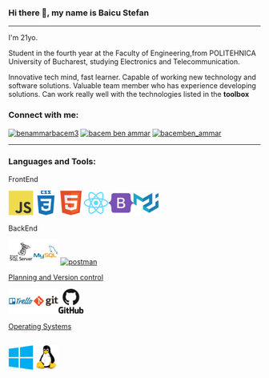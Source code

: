 ### Hi there 👋, my name is Baicu Stefan 
---
I'm 21yo.

Student in the fourth year at the Faculty of Engineering,from POLITEHNICA University of Bucharest, studying Electronics and Telecommunication. 

Innovative tech mind, fast learner. Capable of working new technology and software solutions.
Valuable team member who has experience developing solutions.
Can work really well with the technologies listed in the **toolbox**

<h3 align="left">Connect with me:</h3>
<p align="left">
<a href="https://twitter.com/stephbaicu" target="blank"><img align="center" src="https://raw.githubusercontent.com/rahuldkjain/github-profile-readme-generator/master/src/images/icons/Social/twitter.svg" alt="benammarbacem3" height="30" width="40" /></a>
<a href="https://www.linkedin.com/in/%C8%99tefan-adrian-baicu-4324b2244/" target="blank"><img align="center" src="https://raw.githubusercontent.com/rahuldkjain/github-profile-readme-generator/master/src/images/icons/Social/linked-in-alt.svg" alt="bacem ben ammar" height="30" width="40" /></a>
<a href="https://www.instagram.com/_stefan.sb_/" target="blank"><img align="center" src="https://raw.githubusercontent.com/rahuldkjain/github-profile-readme-generator/master/src/images/icons/Social/instagram.svg" alt="bacemben_ammar" height="30" width="40" /></a>
</p>

---
<h3 align="left">Languages and Tools:</h3>

FrontEnd

<img src="https://github.com/devicons/devicon/blob/master/icons/javascript/javascript-original.svg" alt="JS" width="50" height="50"/><img src="https://github.com/devicons/devicon/blob/master/icons/css3/css3-plain-wordmark.svg" alt="Css" width="50" height="50"/><img src="https://github.com/devicons/devicon/blob/master/icons/html5/html5-original.svg" alt="html5" width="50" height="50"/><img src="https://github.com/devicons/devicon/blob/master/icons/react/react-original.svg" alt="react" width="50" height="50"/><img src="https://github.com/devicons/devicon/blob/master/icons/bootstrap/bootstrap-plain.svg" alt="bootstrap" width="50" height="50"/><img src="https://github.com/devicons/devicon/blob/master/icons/materialui/materialui-original.svg" alt="materialui" width="50" height="50"/>


BackEnd

<img src="https://github.com/devicons/devicon/blob/master/icons/microsoftsqlserver/microsoftsqlserver-plain-wordmark.svg" alt="SQLServer" width="50" height="50"/><img src="https://github.com/devicons/devicon/blob/master/icons/mysql/mysql-original-wordmark.svg" alt="SQL" width="50" height="50"/>
<a href="https://postman.com" target="_blank" rel="noreferrer"> <img src="https://www.vectorlogo.zone/logos/getpostman/getpostman-icon.svg" alt="postman" width="40" height="40"/>

Planning and Version control

<img 
src="https://github.com/devicons/devicon/blob/master/icons/trello/trello-plain-wordmark.svg" alt="trello" width="50" height="50"/><img src="https://github.com/devicons/devicon/blob/master/icons/git/git-original-wordmark.svg" alt="git" width="50" height="50"/><img src="https://github.com/devicons/devicon/blob/master/icons/github/github-original-wordmark.svg" alt="github" width="50" height="50"/>


Operating Systems

<img src="https://github.com/devicons/devicon/blob/master/icons/windows8/windows8-original.svg" alt="Windows" width="50" height="50"/><img
 src="https://github.com/devicons/devicon/blob/master/icons/linux/linux-original.svg" alt="linux" width="50" height="50"/>
---
<!--
**StefanBaicu/StefanBaicu** is a ✨ _special_ ✨ repository because its `README.md` (this file) appears on your GitHub profile.

Here are some ideas to get you started:

- 🔭 I’m currently working on ...
- 🌱 I’m currently learning ...
- 👯 I’m looking to collaborate on ...
- 🤔 I’m looking for help with ...
- 💬 Ask me about ...
- 📫 How to reach me: ...
- 😄 Pronouns: ...
- ⚡ Fun fact: ...
-->
